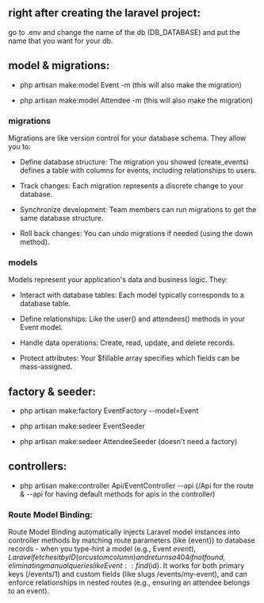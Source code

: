 ## right after creating the laravel project:

go to .env and change the name of the db (DB_DATABASE) and put the name that you want for your db.

## model & migrations:

-   php artisan make:model Event -m (this will also make the migration)

-   php artisan make:model Attendee -m (this will also make the migration)

### migrations

Migrations are like version control for your database schema. They allow you to:

-   Define database structure: The migration you showed (create_events) defines a table with columns for events, including relationships to users.

-   Track changes: Each migration represents a discrete change to your database.

-   Synchronize development: Team members can run migrations to get the same database structure.

-   Roll back changes: You can undo migrations if needed (using the down method).

### models

Models represent your application's data and business logic. They:

-   Interact with database tables: Each model typically corresponds to a database table.

-   Define relationships: Like the user() and attendees() methods in your Event model.

-   Handle data operations: Create, read, update, and delete records.

-   Protect attributes: Your $fillable array specifies which fields can be mass-assigned.

## factory & seeder:

-   php artisan make:factory EventFactory --model=Event

-   php artisan make:sedeer EventSeeder

-   php artisan make:sedeer AttendeeSeeder (doesn't need a factory)

## controllers:

-   php artisan make:controller Api/EventController --api (/Api for the route & --api for having default methods for apis in the controller)

### Route Model Binding:

Route Model Binding automatically injects Laravel model instances into controller methods by matching route parameters (like {event}) to database records - when you type-hint a model (e.g., Event $event), Laravel fetches it by ID (or custom column) and returns a 404 if not found, eliminating manual queries like Event::find($id). It works for both primary keys (/events/1) and custom fields (like slugs /events/my-event), and can enforce relationships in nested routes (e.g., ensuring an attendee belongs to an event).

